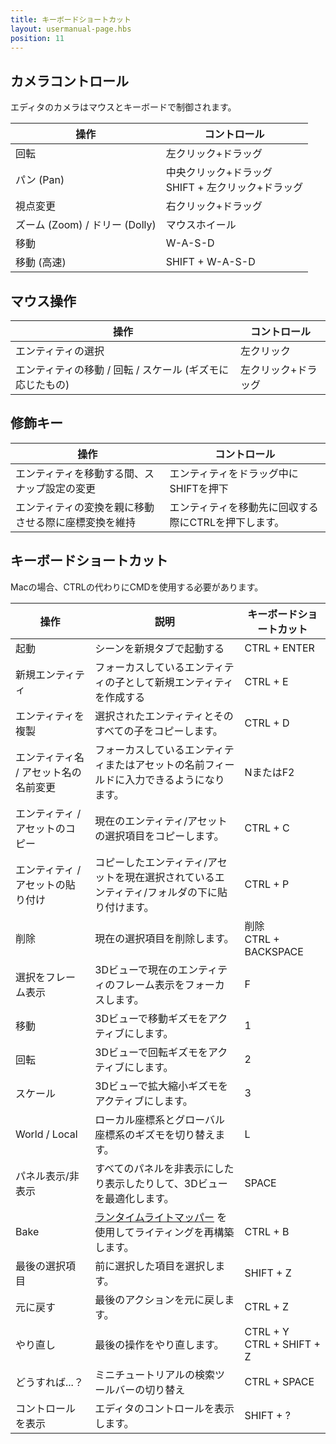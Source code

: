 ```yaml
---
title: キーボードショートカット
layout: usermanual-page.hbs
position: 11
---
```


## カメラコントロール

エディタのカメラはマウスとキーボードで制御されます。

| 操作    | コントロール                                                         |
| ------------ | ---------------------------------------------------------------- |
| 回転        | 左クリック+ドラッグ                                         |
| パン (Pan)          | 中央クリック+ドラッグ<br />SHIFT + 左クリック+ドラッグ |
| 視点変更  | 右クリック+ドラッグ                                        |
| ズーム (Zoom)  / ドリー (Dolly) | マウスホイール                                                      |
| 移動         | W-A-S-D                                                          |
| 移動 (高速)  | SHIFT + W-A-S-D                                                  |

## マウス操作

| 操作                                              | コントロール                  |
| ------------------------------------------------------ | ------------------------- |
| エンティティの選択                                          | 左クリック         |
| エンティティの移動 / 回転 / スケール (ギズモに応じたもの) | 左クリック+ドラッグ  |

## 修飾キー

| 操作                                               | コントロール                               |
| ------------------------------------------------------- | -------------------------------------- |
| エンティティを移動する間、スナップ設定の変更      | エンティティをドラッグ中にSHIFTを押下   |
| エンティティの変換を親に移動させる際に座標変換を維持 | エンティティを移動先に回収する際にCTRLを押下します。 |

## キーボードショートカット

Macの場合、CTRLの代わりにCMDを使用する必要があります。

| 操作             | 説明                                                          | キーボードショートカット              |
| --------------------- | -------------------------------------------------------------------- | ------------------------------ |
| 起動                | シーンを新規タブで起動する                                        | CTRL + ENTER                   |
| 新規エンティティ            | フォーカスしているエンティティの子として新規エンティティを作成する     | CTRL + E                       |
| エンティティを複製      | 選択されたエンティティとそのすべての子をコピーします。                      | CTRL + D                       |
| エンティティ名 / アセット名の名前変更 | フォーカスしているエンティティまたはアセットの名前フィールドに入力できるようになります。                | NまたはF2                        |
| エンティティ / アセットのコピー   | 現在のエンティティ/アセットの選択項目をコピーします。                              | CTRL + C                       |
| エンティティ / アセットの貼り付け  | コピーしたエンティティ/アセットを現在選択されているエンティティ/フォルダの下に貼り付けます。 | CTRL + P                       |
| 削除                | 現在の選択項目を削除します。                                         | 削除<br />CTRL + BACKSPACE   |
| 選択をフレーム表示       | 3Dビューで現在のエンティティのフレーム表示をフォーカスします。                 | F                              |
| 移動             | 3Dビューで移動ギズモをアクティブにします。                          | 1                              |
| 回転                | 3Dビューで回転ギズモをアクティブにします。                             | 2                              |
| スケール                 | 3Dビューで拡大縮小ギズモをアクティブにします。                              | 3                              |
| World / Local         | ローカル座標系とグローバル座標系のギズモを切り替えます。                          | L                              |
| パネル表示/非表示     | すべてのパネルを非表示にしたり表示したりして、3Dビューを最適化します。                | SPACE                          |
| Bake                  | [ランタイムライトマッパー][1] を使用してライティングを再構築します。                 | CTRL + B                       |
| 最後の選択項目    | 前に選択した項目を選択します。                                     | SHIFT + Z                      |
| 元に戻す                  | 最後のアクションを元に戻します。                                                 | CTRL + Z                       |
| やり直し                  | 最後の操作をやり直します。                                                 | CTRL + Y<br />CTRL + SHIFT + Z |
| どうすれば...？          | ミニチュートリアルの検索ツールバーの切り替え                             | CTRL + SPACE                   |
| コントロールを表示         | エディタのコントロールを表示します。                                          | SHIFT + ?                      |

[1]: /user-manual/graphics/lighting/runtime-lightmaps
